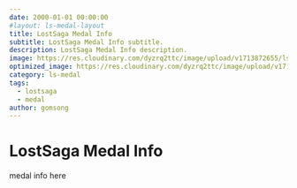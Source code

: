 ```yaml
---
date: 2000-01-01 00:00:00
#layout: ls-medal-layout
title: LostSaga Medal Info
subtitle: LostSaga Medal Info subtitle.
description: LostSaga Medal Info description.
image: https://res.cloudinary.com/dyzrq2ttc/image/upload/v1713872655/lslab_hero.jpg
optimized_image: https://res.cloudinary.com/dyzrq2ttc/image/upload/v1713872667/lslab_hero_sized_380.png
category: ls-medal
tags:
  - lostsaga
  - medal
author: gomsong
---
```


# LostSaga Medal Info

medal info here
